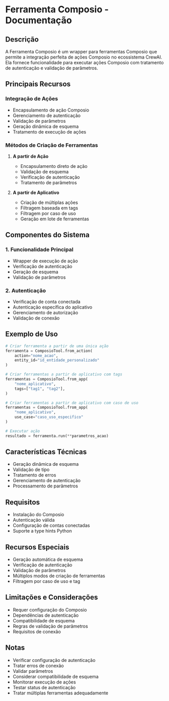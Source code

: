 # Ferramenta Composio - Documentação

## Descrição
A Ferramenta Composio é um wrapper para ferramentas Composio que permite a integração perfeita de ações Composio no ecossistema CrewAI. Ela fornece funcionalidade para executar ações Composio com tratamento de autenticação e validação de parâmetros.

## Principais Recursos

### Integração de Ações
- Encapsulamento de ação Composio
- Gerenciamento de autenticação
- Validação de parâmetros
- Geração dinâmica de esquema
- Tratamento de execução de ações

### Métodos de Criação de Ferramentas
1. **A partir de Ação**
   - Encapsulamento direto de ação
   - Validação de esquema
   - Verificação de autenticação
   - Tratamento de parâmetros

2. **A partir de Aplicativo**
   - Criação de múltiplas ações
   - Filtragem baseada em tags
   - Filtragem por caso de uso
   - Geração em lote de ferramentas

## Componentes do Sistema

### 1. Funcionalidade Principal
- Wrapper de execução de ação
- Verificação de autenticação
- Geração de esquema
- Validação de parâmetros

### 2. Autenticação
- Verificação de conta conectada
- Autenticação específica do aplicativo
- Gerenciamento de autorização
- Validação de conexão

## Exemplo de Uso

```python
# Criar ferramenta a partir de uma única ação
ferramenta = ComposioTool.from_action(
    action="nome_acao",
    entity_id="id_entidade_personalizado"
)

# Criar ferramentas a partir de aplicativo com tags
ferramentas = ComposioTool.from_app(
    "nome_aplicativo",
    tags=["tag1", "tag2"],
)

# Criar ferramentas a partir de aplicativo com caso de uso
ferramentas = ComposioTool.from_app(
    "nome_aplicativo",
    use_case="caso_uso_especifico"
)

# Executar ação
resultado = ferramenta.run(**parametros_acao)
```

## Características Técnicas
- Geração dinâmica de esquema
- Validação de tipo
- Tratamento de erros
- Gerenciamento de autenticação
- Processamento de parâmetros

## Requisitos
- Instalação do Composio
- Autenticação válida
- Configuração de contas conectadas
- Suporte a type hints Python

## Recursos Especiais
- Geração automática de esquema
- Verificação de autenticação
- Validação de parâmetros
- Múltiplos modos de criação de ferramentas
- Filtragem por caso de uso e tag

## Limitações e Considerações
- Requer configuração do Composio
- Dependências de autenticação
- Compatibilidade de esquema
- Regras de validação de parâmetros
- Requisitos de conexão

## Notas
- Verificar configuração de autenticação
- Tratar erros de conexão
- Validar parâmetros
- Considerar compatibilidade de esquema
- Monitorar execução de ações
- Testar status de autenticação
- Tratar múltiplas ferramentas adequadamente
